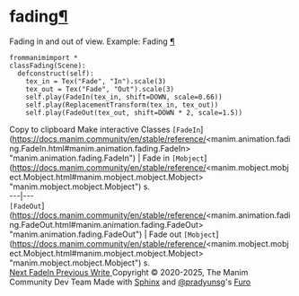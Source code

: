 # fading[¶](https://docs.manim.community/en/stable/reference/<#module-manim.animation.fading> "Link to this heading")
Fading in and out of view.
Example: Fading [¶](https://docs.manim.community/en/stable/reference/<#fading>)
```
frommanimimport *
classFading(Scene):
  defconstruct(self):
    tex_in = Tex("Fade", "In").scale(3)
    tex_out = Tex("Fade", "Out").scale(3)
    self.play(FadeIn(tex_in, shift=DOWN, scale=0.66))
    self.play(ReplacementTransform(tex_in, tex_out))
    self.play(FadeOut(tex_out, shift=DOWN * 2, scale=1.5))

```
Copy to clipboard
Make interactive
Classes
`[FadeIn`](https://docs.manim.community/en/stable/reference/<manim.animation.fading.FadeIn.html#manim.animation.fading.FadeIn> "manim.animation.fading.FadeIn") | Fade in `[Mobject`](https://docs.manim.community/en/stable/reference/<manim.mobject.mobject.Mobject.html#manim.mobject.mobject.Mobject> "manim.mobject.mobject.Mobject") s.  
---|---  
`[FadeOut`](https://docs.manim.community/en/stable/reference/<manim.animation.fading.FadeOut.html#manim.animation.fading.FadeOut> "manim.animation.fading.FadeOut") | Fade out `[Mobject`](https://docs.manim.community/en/stable/reference/<manim.mobject.mobject.Mobject.html#manim.mobject.mobject.Mobject> "manim.mobject.mobject.Mobject") s.  
[ Next FadeIn ](https://docs.manim.community/en/stable/reference/<manim.animation.fading.FadeIn.html>) [ Previous Write ](https://docs.manim.community/en/stable/reference/<manim.animation.creation.Write.html>)
Copyright © 2020-2025, The Manim Community Dev Team 
Made with [Sphinx](https://docs.manim.community/en/stable/reference/<https:/www.sphinx-doc.org/>) and [@pradyunsg](https://docs.manim.community/en/stable/reference/<https:/pradyunsg.me>)'s [Furo](https://docs.manim.community/en/stable/reference/<https:/github.com/pradyunsg/furo>)
